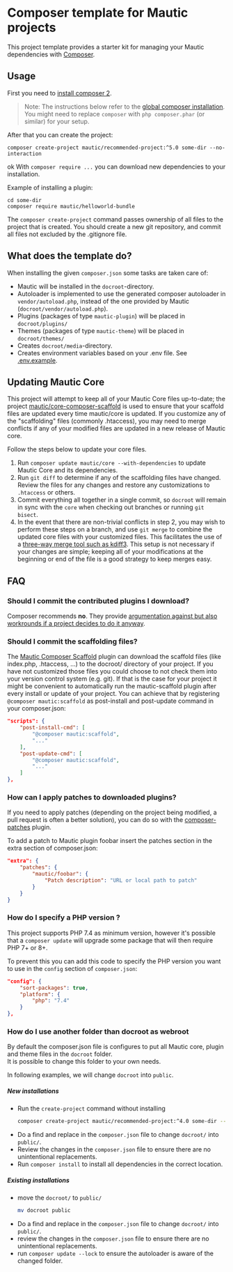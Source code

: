 # Composer template for Mautic projects

This project template provides a starter kit for managing your Mautic
dependencies with [Composer](https://getcomposer.org/).

## Usage

First you need to [install composer 2](https://getcomposer.org/doc/00-intro.md#installation-linux-unix-osx).

> Note: The instructions below refer to the [global composer installation](https://getcomposer.org/doc/00-intro.md#globally).
You might need to replace `composer` with `php composer.phar` (or similar)
for your setup.

After that you can create the project:

```
composer create-project mautic/recommended-project:^5.0 some-dir --no-interaction
```
ok
With `composer require ...` you can download new dependencies to your installation.

Example of installing a plugin:
```
cd some-dir
composer require mautic/helloworld-bundle
```

The `composer create-project` command passes ownership of all files to the
project that is created. You should create a new git repository, and commit
all files not excluded by the .gitignore file.

## What does the template do?

When installing the given `composer.json` some tasks are taken care of:

* Mautic will be installed in the `docroot`-directory.
* Autoloader is implemented to use the generated composer autoloader in `vendor/autoload.php`,
  instead of the one provided by Mautic (`docroot/vendor/autoload.php`).
* Plugins (packages of type `mautic-plugin`) will be placed in `docroot/plugins/`
* Themes (packages of type `mautic-theme`) will be placed in `docroot/themes/`
* Creates `docroot/media`-directory.
* Creates environment variables based on your .env file. See [.env.example](.env.example).

## Updating Mautic Core

This project will attempt to keep all of your Mautic Core files up-to-date; the
project [mautic/core-composer-scaffold](https://github.com/mautic/core-composer-scaffold)
is used to ensure that your scaffold files are updated every time mautic/core is
updated. If you customize any of the "scaffolding" files (commonly .htaccess),
you may need to merge conflicts if any of your modified files are updated in a
new release of Mautic core.

Follow the steps below to update your core files.

1. Run `composer update mautic/core --with-dependencies` to update Mautic Core and its dependencies.
2. Run `git diff` to determine if any of the scaffolding files have changed.
   Review the files for any changes and restore any customizations to
  `.htaccess` or others.
1. Commit everything all together in a single commit, so `docroot` will remain in
   sync with the `core` when checking out branches or running `git bisect`.
1. In the event that there are non-trivial conflicts in step 2, you may wish
   to perform these steps on a branch, and use `git merge` to combine the
   updated core files with your customized files. This facilitates the use
   of a [three-way merge tool such as kdiff3](http://www.gitshah.com/2010/12/how-to-setup-kdiff-as-diff-tool-for-git.html). This setup is not necessary if your changes are simple;
   keeping all of your modifications at the beginning or end of the file is a
   good strategy to keep merges easy.

## FAQ

### Should I commit the contributed plugins I download?

Composer recommends **no**. They provide [argumentation against but also
workrounds if a project decides to do it anyway](https://getcomposer.org/doc/faqs/should-i-commit-the-dependencies-in-my-vendor-directory.md).

### Should I commit the scaffolding files?

The [Mautic Composer Scaffold](https://github.com/mautic/core-composer-scaffold) plugin can download the scaffold files (like
index.php, .htaccess, …) to the docroot/ directory of your project. If you have not customized those files you could choose
to not check them into your version control system (e.g. git). If that is the case for your project it might be
convenient to automatically run the mautic-scaffold plugin after every install or update of your project. You can
achieve that by registering `@composer mautic:scaffold` as post-install and post-update command in your composer.json:

```json
"scripts": {
    "post-install-cmd": [
        "@composer mautic:scaffold",
        "..."
    ],
    "post-update-cmd": [
        "@composer mautic:scaffold",
        "..."
    ]
},
```
### How can I apply patches to downloaded plugins?

If you need to apply patches (depending on the project being modified, a pull
request is often a better solution), you can do so with the
[composer-patches](https://github.com/cweagans/composer-patches) plugin.

To add a patch to Mautic plugin foobar insert the patches section in the extra
section of composer.json:
```json
"extra": {
    "patches": {
        "mautic/foobar": {
            "Patch description": "URL or local path to patch"
        }
    }
}
```

### How do I specify a PHP version ?

This project supports PHP 7.4 as minimum version, however it's possible that a `composer update` will upgrade some package that will then require PHP 7+ or 8+.

To prevent this you can add this code to specify the PHP version you want to use in the `config` section of `composer.json`:
```json
"config": {
    "sort-packages": true,
    "platform": {
        "php": "7.4"
    }
},
```

### How do I use another folder than docroot as webroot

By default the composer.json file is configures to put all Mautic core, plugin and theme files in the `docroot` folder.  
It is possible to change this folder to your own needs.

In following examples, we will change `docroot` into `public`.

##### New installations

* Run the `create-project` command without installing  
  ```bash
  composer create-project mautic/recommended-project:^4.0 some-dir --no-interaction --no-install
  ```
* Do a find and replace in the `composer.json` file to change `docroot/` into `public/`.
* Review the changes in the `composer.json` file to ensure there are no unintentional replacements.
* Run `composer install` to install all dependencies in the correct location.

##### Existing installations

* move the `docroot/` to `public/`
  ```bash
  mv docroot public
  ```
* Do a find and replace in the `composer.json` file to change `docroot/` into `public/`.
* review the changes in the `composer.json` file to ensure there are no unintentional replacements.
* run `composer update --lock` to ensure the autoloader is aware of the changed folder.
